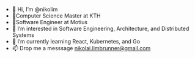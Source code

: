 - 👋 Hi, I’m @nikolim
- :notebook_with_decorative_cover:Computer Science Master at KTH
- :construction_worker:Software Engineer at Motius
- 👀 I’m interested in Software Engineering, Architecture, and Distributed Systems
- 🌱 I’m currently learning React, Kubernetes, and Go
- 📫 Drop me a messsage nikolai.limbrunner@gmail.com

<!---
nikolim/nikolim is a ✨ special ✨ repository because its `README.md` (this file) appears on your GitHub profile.
You can click the Preview link to take a look at your changes.
--->
